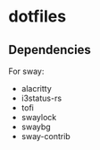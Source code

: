 dotfiles
========

Dependencies
------------

For sway:

- alacritty
- i3status-rs
- tofi
- swaylock
- swaybg
- sway-contrib
